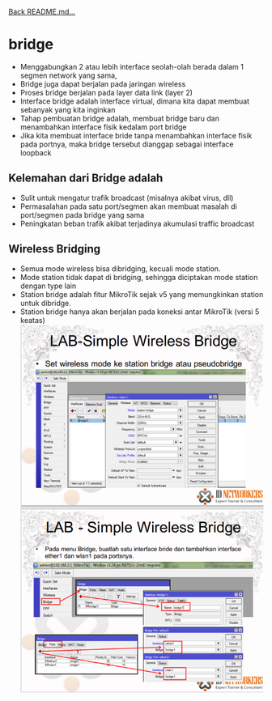 <a href="../../README.md#back">Back README.md...</a>

# bridge
- Menggabungkan 2 atau lebih interface seolah-olah berada dalam 1 segmen network yang sama,
- Bridge juga dapat berjalan pada jaringan wireless
- Proses bridge berjalan pada layer data link (layer 2)
- Interface bridge adalah interface virtual, dimana kita dapat membuat sebanyak yang kita inginkan
- Tahap pembuatan bridge adalah, membuat bridge baru dan menambahkan interface fisik kedalam port bridge
- Jika kita membuat interface bride tanpa menambahkan interface fisik pada portnya, maka bridge tersebut dianggap sebagai interface loopback

## Kelemahan dari Bridge adalah
- Sulit untuk mengatur trafik broadcast (misalnya akibat virus, dll)
- Permasalahan pada satu port/segmen akan membuat masalah di port/segmen pada bridge yang sama
- Peningkatan beban trafik akibat terjadinya akumulasi traffic broadcast

## Wireless Bridging
- Semua mode wireless bisa dibridging, kecuali mode station.
-  Mode station tidak dapat di bridging, sehingga diciptakan mode station dengan type lain
- Station bridge adalah fitur MikroTik sejak v5 yang memungkinkan station untuk dibridge.
- Station bridge hanya akan berjalan pada koneksi antar MikroTik (versi 5 keatas)
![alt text](img/image-16.png)